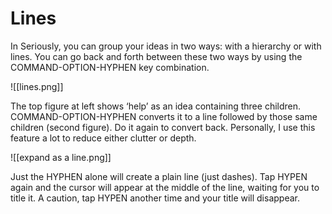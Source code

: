 # Lines

In Seriously, you can group your ideas in two ways: with a hierarchy or with lines. You can go back and forth between these two ways by using the COMMAND-OPTION-HYPHEN key combination.

![[lines.png]]

The top figure at left shows ‘help’ as an idea containing three children. COMMAND-OPTION-HYPHEN converts it to a line followed by those same children (second figure). Do it again to convert back. Personally, I use this feature a lot to reduce either clutter or depth.

![[expand as a line.png]]

Just the HYPHEN alone will create a plain line (just dashes). Tap HYPEN again and the cursor will appear at the middle of the line, waiting for you to title it. A caution, tap HYPEN another time and your title will disappear.